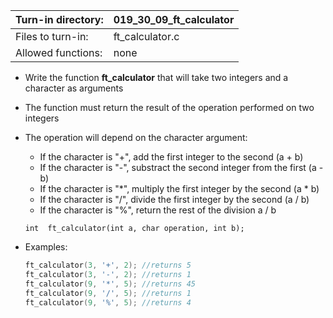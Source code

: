 Turn-in directory: | 019_30_09_ft_calculator|
-------------|-------------|
Files to turn-in: | ft_calculator.c |
Allowed functions: | none

* Write the function **ft_calculator** that will take two integers and a character as arguments
* The function must return the result of the operation performed on two integers
* The operation will depend on the character argument:
  - If the character is "+", add the first integer to the second (a + b)
  - If the character is "-", substract the second integer from the first (a - b)
  - If the character is "\*", multiply the first integer by the second (a \* b)
  - If the character is "/", divide the first integer by the second (a / b)
  - If the character is "%", return the rest of the division a / b

   `int  ft_calculator(int a, char operation, int b);`
   
* Examples:
  ``` C
  ft_calculator(3, '+', 2); //returns 5
  ft_calculator(3, '-', 2); //returns 1
  ft_calculator(9, '*', 5); //returns 45
  ft_calculator(9, '/', 5); //returns 1
  ft_calculator(9, '%', 5); //returns 4
  
  ```
